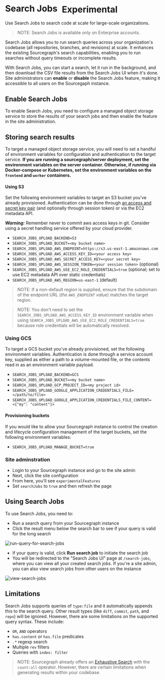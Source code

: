 # Search Jobs <span class="badge badge-experimental" style="margin-left: 0.5rem; vertical-align:middle;">Experimental</span>

<p class="subtitle">Use Search Jobs to search code at scale for large-scale organizations.</p>

>NOTE: Search Jobs is available only on Enterprise accounts.

Search Jobs allows you to run search queries across your organization's codebase (all repositories, branches, and revisions) at scale. It enhances the existing Sourcegraph's search capabilities, enabling you to run searches without query timeouts or incomplete results.

With Search Jobs, you can start a search, let it run in the background, and then download the CSV file results from the Search Jobs UI when it's done. Site administrators can **enable** or **disable** the Search Jobs feature, making it accessible to all users on the Sourcegaph instance.

## Enable Search Jobs

To enable Search Jobs, you need to configure a managed object storage service to store the results of your search jobs and then enable the feature in the site administration.

## Storing search results

To target a managed object storage service, you will need to set a handful of environment variables for configuration and authentication to the target service. **If you are running a sourcegraph/server deployment, set the environment variables on the server container. Otherwise, if running via Docker-compose or Kubernetes, set the environment variables on the `frontend` and `worker` containers.**

#### Using S3

Set the following environment variables to target an S3 bucket you've already provisioned. Authentication can be done through [an access and secret key pair](https://docs.aws.amazon.com/general/latest/gr/aws-sec-cred-types.html#access-keys-and-secret-access-keys) (and optionally through session token) or via the EC2 metadata API.

**_Warning:_** Remember never to commit aws access keys in git. Consider using a secret handling service offered by your cloud provider.

- `SEARCH_JOBS_UPLOAD_BACKEND=S3`
- `SEARCH_JOBS_UPLOAD_BUCKET=<my bucket name>`
- `SEARCH_JOBS_UPLOAD_AWS_ENDPOINT=https://s3.us-east-1.amazonaws.com`
- `SEARCH_JOBS_UPLOAD_AWS_ACCESS_KEY_ID=<your access key>`
- `SEARCH_JOBS_UPLOAD_AWS_SECRET_ACCESS_KEY=<your secret key>`
- `SEARCH_JOBS_UPLOAD_AWS_SESSION_TOKEN=<your session token>` (optional)
- `SEARCH_JOBS_UPLOAD_AWS_USE_EC2_ROLE_CREDENTIALS=true` (optional; set to use EC2 metadata API over static credentials)
- `SEARCH_JOBS_UPLOAD_AWS_REGION=us-east-1` (default)

> NOTE: If a non-default region is supplied, ensure that the subdomain of the endpoint URL (_the `AWS_ENDPOINT` value_) matches the target region.

> NOTE: You don't need to set the `SEARCH_JOBS_UPLOAD_AWS_ACCESS_KEY_ID` environment variable when using `SEARCH_JOBS_UPLOAD_AWS_USE_EC2_ROLE_CREDENTIALS=true` because role credentials will be automatically resolved.

### Using GCS

To target a GCS bucket you've already provisioned, set the following environment variables. Authentication is done through a service account key, supplied as either a path to a volume-mounted file, or the contents read in as an environment variable payload.

- `SEARCH_JOBS_UPLOAD_BACKEND=GCS`
- `SEARCH_JOBS_UPLOAD_BUCKET=<my bucket name>`
- `SEARCH_JOBS_UPLOAD_GCP_PROJECT_ID=<my project id>`
- `SEARCH_JOBS_UPLOAD_GOOGLE_APPLICATION_CREDENTIALS_FILE=</path/to/file>`
- `SEARCH_JOBS_UPLOAD_GOOGLE_APPLICATION_CREDENTIALS_FILE_CONTENT=<{"my": "content"}>`

#### Provisioning buckets

If you would like to allow your Sourcegraph instance to control the creation and lifecycle configuration management of the target buckets, set the following environment variables:

- `SEARCH_JOBS_UPLOAD_MANAGE_BUCKET=true`

### Site adminstration
- Login to your Sourcegraph instance and go to the site admin
- Next, click the site configuration
- From here, you'll see `experimentalFeatures`
- Set `searchJobs` to `true` and then refresh the page

## Using Search Jobs

To use Search Jobs, you need to:

- Run a search query from your Sourcegraph instance
- Click the result menu below the search bar to see if your query is valid for the long search

![run-query-for-search-jobs](https://storage.googleapis.com/sourcegraph-assets/Docs/query-serach-jobs.png)

- If your query is valid, click **Run search job** to initiate the search job
- You will be redirected to the "Search Jobs UI" page at `/search-jobs`, where you can view all your created search jobs. If you're a site admin, you can also view search jobs from other users on the instance

![view-search-jobs](https://storage.googleapis.com/sourcegraph-assets/Docs/view-search-jobs.png)

## Limitations

Search Jobs supports queries of `type:file` and it automatically appends this to the search query. Other result types (like `diff`, `commit`, `path`, and `repo`) will be ignored. However, there are some limitations on the supported query syntax. These include:

- `OR`, `AND` operators
- `has.content` or `has.file` predicates
- `.*` regexp search
- Multiple `rev` filters
- Queries with `index: filter`

>NOTE: Sourcegraph already offers an [Exhaustive Search](./../how-to/exhaustive.md) with the `count:all` operator. However, there are certain limitations when generating results within your codebase.
